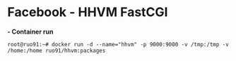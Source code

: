 # Facebook - HHVM FastCGI

**- Container run**

    root@ruo91:~# docker run -d --name="hhvm" -p 9000:9000 -v /tmp:/tmp -v /home:/home ruo91/hhvm:packages

